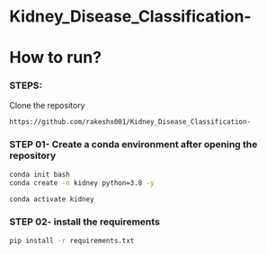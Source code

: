 # Kidney_Disease_Classification-

# How to run?
### STEPS:

Clone the repository

```bash
https://github.com/rakeshx001/Kidney_Disease_Classification-
```
### STEP 01- Create a conda environment after opening the repository

```bash
conda init bash
conda create -n kidney python=3.8 -y
```

```bash
conda activate kidney
```


### STEP 02- install the requirements
```bash
pip install -r requirements.txt
```

